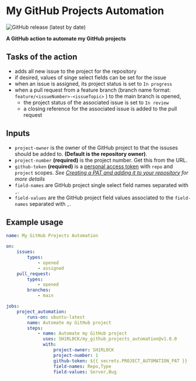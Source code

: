 # My GitHub Projects Automation

![GitHub release (latest by date)](https://img.shields.io/github/v/release/SH1RL0CK/my_github_projects_automation?label=version&style=for-the-badge)

**A GitHub action to automate my GitHub projects**

## Tasks of the action

- adds all new issue to the project for the repository
- if desired, values of singe select fields can be set for the issue
- when an issue is assigned, its project status is set to `In progress`
- when a pull request from a feature branch (branch name format: `feature/<issueNumber>-<issueTopic>` ) to the main branch is opened,
  - the project status of the associated issue is set to `In review`
  - a closing reference for the associated issue is added to the pull request

## Inputs

- `project-owner` is the owner of the GitHub project to that the issuses should be added to. **(Default is the repository owner)**.
- `project-number` **(required)** is the project number. Get this from the URL.
- `github-token` **(required)** is a [personal access
  token](https://github.com/settings/tokens/new) with `repo` and `project` scopes.
  _See [Creating a PAT and adding it to your repository](https://github.com/actions/add-to-project/blob/main/README.md#creating-a-pat-and-adding-it-to-your-repository) for more details_
- `field-names` are GitHub project single select field names separated with `,`.
- `field-values`</a> are the GitHub project field values associated to the `field-names` separated with `,`.

## Example usage

```yaml
name: My GitHub Projects Automation

on:
    issues:
        types:
            - opened
            - assigned
    pull_request:
        types:
            - opened
        branches:
            - main 

jobs:
    project_automation:
        runs-on: ubuntu-latest
        name: Automate my GitHub project
        steps:
            - name: Automate my GitHub project
              uses: SH1RL0CK/my_github_projects_automation@v1.0.0
              with:
                  project-owner: SH1RL0CK
                  project-number: 1
                  github-token: ${{ secrets.PROJECT_AUTOMATION_PAT }}
                  field-names: Repo,Type
                  field-values: Server,Bug
```

